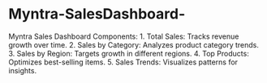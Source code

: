 # Myntra-SalesDashboard-
Myntra Sales Dashboard Components: 1. Total Sales: Tracks revenue growth over time. 2. Sales by Category: Analyzes product category trends. 3. Sales by Region: Targets growth in different regions. 4. Top Products: Optimizes best-selling items. 5. Sales Trends: Visualizes patterns for insights.
